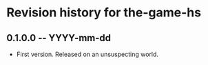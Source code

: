 # Revision history for the-game-hs

## 0.1.0.0 -- YYYY-mm-dd

* First version. Released on an unsuspecting world.
